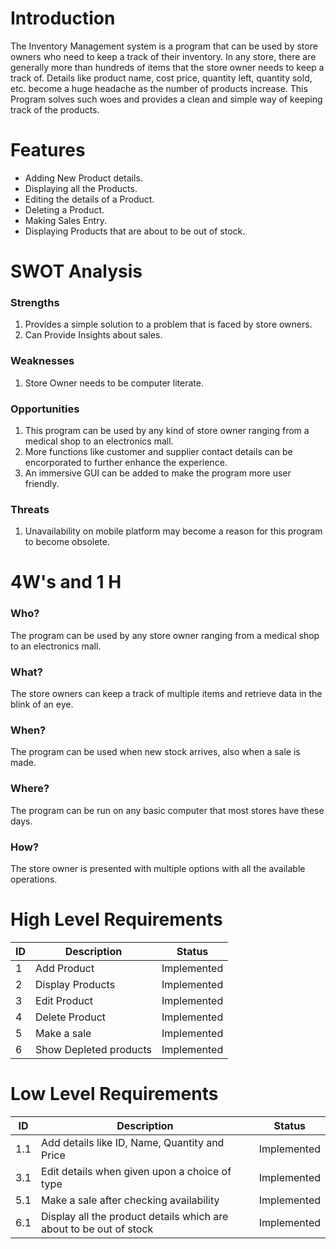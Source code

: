 # Introduction
The Inventory Management system is a program that can be used by store owners who need to keep a track of their inventory. In any store, there are generally more than hundreds of items that the store owner needs to keep a track of. Details like product name, cost price, quantity left, quantity sold, etc. become a huge headache as the number of products increase. This Program solves such woes and provides a clean and simple way of keeping track of the products. 

# Features
- Adding New Product details.
- Displaying all the Products.
- Editing the details of a Product.
- Deleting a Product.
- Making Sales Entry.
- Displaying Products that are about to be out of stock.

# SWOT Analysis
### Strengths

1. Provides a simple solution to a problem that is faced by store owners.
2. Can Provide Insights about sales.

### Weaknesses

1. Store Owner needs to be computer literate.

### Opportunities

1. This program can be used by any kind of store owner ranging from a medical shop to an electronics mall.
2. More functions like customer and supplier contact details can be encorporated to further enhance the experience.
3. An immersive GUI can be added to make the program more user friendly.

### Threats

1. Unavailability on mobile platform may become a reason for this program to become obsolete.

# 4W's and 1 H
### Who?
The program can be used by any store owner ranging from a medical shop to an electronics mall.

### What?
The store owners can keep a track of multiple items and retrieve data in the blink of an eye.

### When?
The program can be used when new stock arrives, also when a sale is made.

### Where?
The program can be run on any basic computer that most stores have these days.

### How?
The store owner is presented with multiple options with all the available operations.

# High Level Requirements

| ID | Description            | Status      |
| -- | ---------------------- | ----------- |
| 1  | Add Product            | Implemented |
| 2  | Display Products       | Implemented |
| 3  | Edit Product           | Implemented |
| 4  | Delete Product         | Implemented |
| 5  | Make a sale            | Implemented |
| 6  | Show Depleted products | Implemented |

# Low Level Requirements

| ID   | Description                                                        | Status      |
| ---- | ------------------------------------------------------------------ | ----------- |
| 1.1  | Add details like ID, Name, Quantity and Price                      | Implemented |
| 3.1  | Edit details when given upon a choice of type                      | Implemented |
| 5.1  | Make a sale after checking availability                            | Implemented |
| 6.1  | Display all the product details which are about to be out of stock | Implemented |
